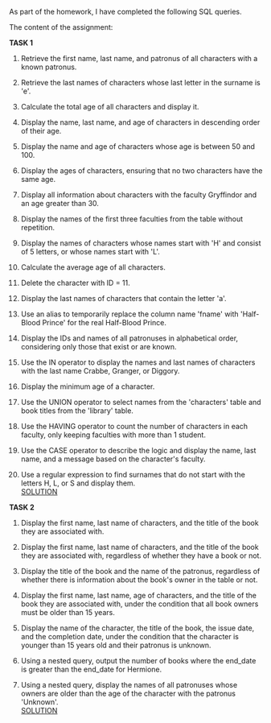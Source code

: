 As part of the homework, I have completed the following SQL queries.  

The content of the assignment:  

**TASK 1**
1. Retrieve the first name, last name, and patronus of all characters with a known patronus.  

2. Retrieve the last names of characters whose last letter in the surname is 'e'.  

3. Calculate the total age of all characters and display it.  

4. Display the name, last name, and age of characters in descending order of their age.  

5. Display the name and age of characters whose age is between 50 and 100.  

6. Display the ages of characters, ensuring that no two characters have the same age.  

7. Display all information about characters with the faculty Gryffindor and an age greater than 30.  

8. Display the names of the first three faculties from the table without repetition.  

9. Display the names of characters whose names start with 'H' and consist of 5 letters, or whose names start with 'L'.  

10. Calculate the average age of all characters.  

11. Delete the character with ID = 11.  

12. Display the last names of characters that contain the letter 'a'.  

13. Use an alias to temporarily replace the column name 'fname' with 'Half-Blood Prince' for the real Half-Blood Prince.  

14. Display the IDs and names of all patronuses in alphabetical order, considering only those that exist or are known.  

15. Use the IN operator to display the names and last names of characters with the last name Crabbe, Granger, or Diggory.  

16. Display the minimum age of a character.  

17. Use the UNION operator to select names from the 'characters' table and book titles from the 'library' table.  

18. Use the HAVING operator to count the number of characters in each faculty, only keeping faculties with more than 1 student.  

19. Use the CASE operator to describe the logic and display the name, last name, and a message based on the character's faculty.  

20. Use a regular expression to find surnames that do not start with the letters H, L, or S and display them.  
[SOLUTION](https://github.com/AlaSudneva/all-homeworks/blob/main/SQL/task%201.%20DBTesting%20%20SQL.docx)


**TASK 2**  
1. Display the first name, last name of characters, and the title of the book they are associated with.  

2. Display the first name, last name of characters, and the title of the book they are associated with, regardless of whether they have a book or not.  

3. Display the title of the book and the name of the patronus, regardless of whether there is information about the book's owner in the table or not.  

4. Display the first name, last name, age of characters, and the title of the book they are associated with, under the condition that all book owners must be older than 15 years.  

5. Display the name of the character, the title of the book, the issue date, and the completion date, under the condition that the character is younger than 15 years old and their patronus is unknown.  

6. Using a nested query, output the number of books where the end_date is greater than the end_date for Hermione.  

7. Using a nested query, display the names of all patronuses whose owners are older than the age of the character with the patronus 'Unknown'.  
[SOLUTION](https://github.com/AlaSudneva/all-homeworks/blob/main/SQL/task%202.%20DBTesting%20SQL.docx)  
